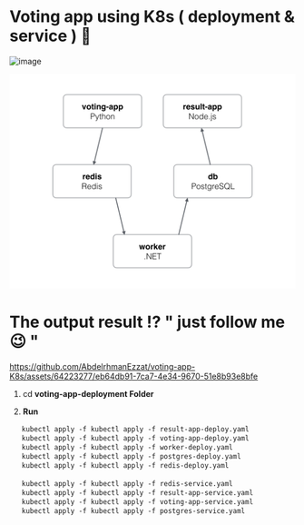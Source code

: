 # Voting app using K8s ( deployment & service ) 🎯


![image](https://github.com/AbdelrhmanEzzat/voting-app-K8s/assets/64223277/3fcc630d-6e21-4f2a-a5e5-d7d248c13c1b)

![Alt text](architecture.png)



# The output result   ⁉️ " just follow me 😉 "


https://github.com/AbdelrhmanEzzat/voting-app-K8s/assets/64223277/eb64db91-7ca7-4e34-9670-51e8b93e8bfe


1. cd  **voting-app-deployment Folder**

2. **Run**


```
   kubectl apply -f kubectl apply -f result-app-deploy.yaml
   kubectl apply -f kubectl apply -f voting-app-deploy.yaml
   kubectl apply -f kubectl apply -f worker-deploy.yaml
   kubectl apply -f kubectl apply -f postgres-deploy.yaml
   kubectl apply -f kubectl apply -f redis-deploy.yaml

   kubectl apply -f kubectl apply -f redis-service.yaml
   kubectl apply -f kubectl apply -f result-app-service.yaml
   kubectl apply -f kubectl apply -f voting-app-service.yaml
   kubectl apply -f kubectl apply -f postgres-service.yaml
```
